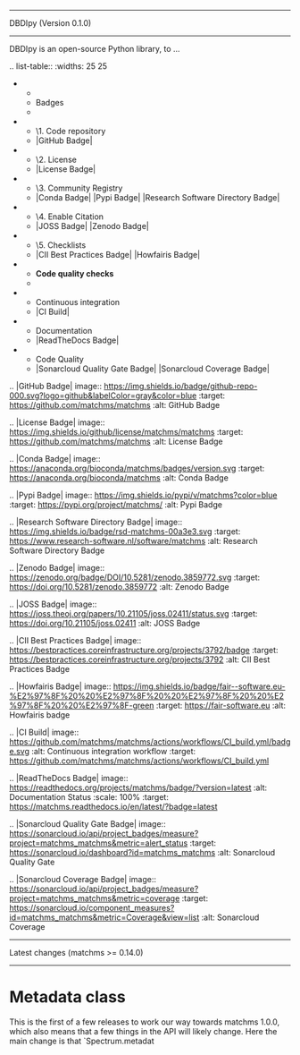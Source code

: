 **********************************
DBDIpy (Version 0.1.0)
**********************************

DBDIpy is an open-source Python library, to ...

.. list-table::
   :widths: 25 25

   * - 
     - Badges
     - 
   * - \1. Code repository
     - |GitHub Badge|
   * - \2. License
     - |License Badge|
   * - \3. Community Registry
     - |Conda Badge| |Pypi Badge| |Research Software Directory Badge|
   * - \4. Enable Citation
     - |JOSS Badge| |Zenodo Badge|
   * - \5. Checklists
     - |CII Best Practices Badge| |Howfairis Badge|
   * - **Code quality checks**
     -
   * - Continuous integration
     - |CI Build|
   * - Documentation
     - |ReadTheDocs Badge|
   * - Code Quality
     - |Sonarcloud Quality Gate Badge| |Sonarcloud Coverage Badge|


.. |GitHub Badge| image:: https://img.shields.io/badge/github-repo-000.svg?logo=github&labelColor=gray&color=blue
   :target: https://github.com/matchms/matchms
   :alt: GitHub Badge

.. |License Badge| image:: https://img.shields.io/github/license/matchms/matchms
   :target: https://github.com/matchms/matchms
   :alt: License Badge

.. |Conda Badge| image:: https://anaconda.org/bioconda/matchms/badges/version.svg
   :target: https://anaconda.org/bioconda/matchms
   :alt: Conda Badge

.. |Pypi Badge| image:: https://img.shields.io/pypi/v/matchms?color=blue
   :target: https://pypi.org/project/matchms/
   :alt: Pypi Badge

.. |Research Software Directory Badge| image:: https://img.shields.io/badge/rsd-matchms-00a3e3.svg
   :target: https://www.research-software.nl/software/matchms
   :alt: Research Software Directory Badge

.. |Zenodo Badge| image:: https://zenodo.org/badge/DOI/10.5281/zenodo.3859772.svg
   :target: https://doi.org/10.5281/zenodo.3859772
   :alt: Zenodo Badge

.. |JOSS Badge| image:: https://joss.theoj.org/papers/10.21105/joss.02411/status.svg
   :target: https://doi.org/10.21105/joss.02411
   :alt: JOSS Badge

.. |CII Best Practices Badge| image:: https://bestpractices.coreinfrastructure.org/projects/3792/badge
   :target: https://bestpractices.coreinfrastructure.org/projects/3792
   :alt: CII Best Practices Badge

.. |Howfairis Badge| image:: https://img.shields.io/badge/fair--software.eu-%E2%97%8F%20%20%E2%97%8F%20%20%E2%97%8F%20%20%E2%97%8F%20%20%E2%97%8F-green
   :target: https://fair-software.eu
   :alt: Howfairis badge

.. |CI Build| image:: https://github.com/matchms/matchms/actions/workflows/CI_build.yml/badge.svg
    :alt: Continuous integration workflow
    :target: https://github.com/matchms/matchms/actions/workflows/CI_build.yml

.. |ReadTheDocs Badge| image:: https://readthedocs.org/projects/matchms/badge/?version=latest
    :alt: Documentation Status
    :scale: 100%
    :target: https://matchms.readthedocs.io/en/latest/?badge=latest

.. |Sonarcloud Quality Gate Badge| image:: https://sonarcloud.io/api/project_badges/measure?project=matchms_matchms&metric=alert_status
   :target: https://sonarcloud.io/dashboard?id=matchms_matchms
   :alt: Sonarcloud Quality Gate

.. |Sonarcloud Coverage Badge| image:: https://sonarcloud.io/api/project_badges/measure?project=matchms_matchms&metric=coverage
   :target: https://sonarcloud.io/component_measures?id=matchms_matchms&metric=Coverage&view=list
   :alt: Sonarcloud Coverage


**********************************
Latest changes (matchms >= 0.14.0)
**********************************

Metadata class
==============

This is the first of a few releases to work our way towards matchms 1.0.0, which also means that a few things in the API will likely change. Here the main change is that `Spectrum.metadat
